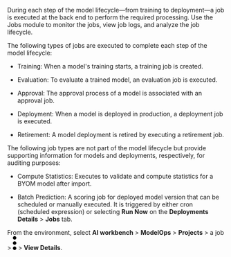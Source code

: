 During each step of the model lifecycle—from training to deployment—a job is executed at the back end to perform the required processing. Use the Jobs module to monitor the jobs, view job logs, and analyze the job lifecycle.

The following types of jobs are executed to complete each step of the model lifecycle:

-   Training: When a model's training starts, a training job is created.


-   Evaluation: To evaluate a trained model, an evaluation job is executed.


-   Approval: The approval process of a model is associated with an approval job.


-   Deployment: When a model is deployed in production, a deployment job is executed.


-   Retirement: A model deployment is retired by executing a retirement job.


The following job types are not part of the model lifecycle but provide supporting information for models and deployments, respectively, for auditing purposes:

-   Compute Statistics: Executes to validate and compute statistics for a BYOM model after import.


-   Batch Prediction: A scoring job for deployed model version that can be scheduled or manually executed. It is triggered by either cron (scheduled expression) or selecting **Run Now** on the **Deployments Details** > **Jobs** tab.


From the environment, select **AI workbench** > **ModelOps** > **Projects** > a job > ![kebab menu](Images/zsz1597101912145.svg) > **View Details**.

